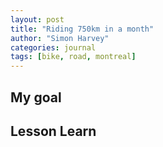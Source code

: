 ```yaml
---
layout: post
title: "Riding 750km in a month"
author: "Simon Harvey"
categories: journal
tags: [bike, road, montreal]
---
```



## My goal


## Lesson Learn
